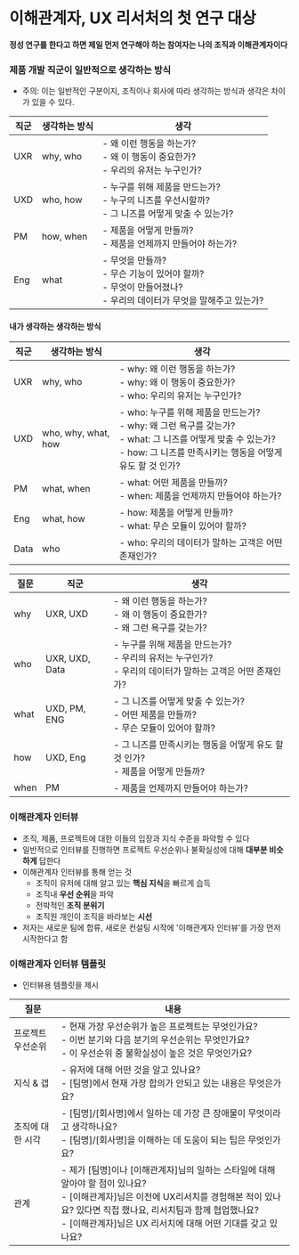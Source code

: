 

# 이해관계자, UX 리서처의 첫 연구 대상

**정성 연구를 한다고 하면 제일 먼저 연구해야 하는 참여자는 나의 조직과 이해관계자이다**

### 제품 개발 직군이 일반적으로 생각하는 방식

- 주의: 이는 일반적인 구분이지, 조직이나 회사에 따라 생각하는 방식과 생각은 차이가 있을 수 있다.

| 직군  | 생각하는 방식   | 생각                                                                         |
| --- | --------- | -------------------------------------------------------------------------- |
| UXR | why, who  | - 왜 이런 행동을 하는가?<br>- 왜 이 행동이 중요한가?<br>- 우리의 유저는 누구인가?                      |
| UXD | who, how  | - 누구를 위해 제품을 만드는가?<br>- 누구의 니즈를 우선시할까?<br>- 그 니즈를 어떻게 맞출 수 있는가?            |
| PM  | how, when | - 제품을 어떻게 만들까?<br>- 제품을 언제까지 만들어야 하는가?                                     |
| Eng | what      | - 무엇을 만들까?<br>- 무슨 기능이 있어야 할까?<br>- 무엇이 만들어졌나?<br>- 우리의 데이터가 무엇을 말해주고 있는가? 

#### 내가 생각하는 생각하는 방식

| 직군   | 생각하는 방식             | 생각                                                                                                                      |
| ---- | ------------------- | ----------------------------------------------------------------------------------------------------------------------- |
| UXR  | why, who            | - why: 왜 이런 행동을 하는가?<br>- why: 왜 이 행동이 중요한가?<br>- who: 우리의 유저는 누구인가?                                                    |
| UXD  | who, why, what, how | - who: 누구를 위해 제품을 만드는가?<br>- why: 왜 그런 욕구를 갖는가?<br>- what: 그 니즈를 어떻게 맞출 수 있는가?<br>- how: 그 니즈를 만족시키는 행동을 어떻게 유도 할 것 인가? |
| PM   | what, when          | - what: 어떤 제품을 만들까?<br>- when: 제품을 언제까지 만들어야 하는가?                                                                       |
| Eng  | what, how           | - how: 제품을 어떻게 만들까?<br>- what: 무슨 모듈이 있어야 할까?<br>                                                                       |
| Data | who                 | - who: 우리의 데이터가 말하는 고객은 어떤 존재인가?                                                                                        |

| 질문   | 직군             | 생각                                                                   |
| ---- | -------------- | -------------------------------------------------------------------- |
| why  | UXR, UXD       | - 왜 이런 행동을 하는가?<br>- 왜 이 행동이 중요한가?<br>- 왜 그런 욕구를 갖는가?<br>            |
| who  | UXR, UXD, Data | - 누구를 위해 제품을 만드는가?<br>- 우리의 유저는 누구인가?<br>- 우리의 데이터가 말하는 고객은 어떤 존재인가? |
| what | UXD, PM, ENG   | - 그 니즈를 어떻게 맞출 수 있는가?<br>- 어떤 제품을 만들까?<br>- 무슨 모듈이 있어야 할까?           |
| how  | UXD, Eng       | - 그 니즈를 만족시키는 행동을 어떻게 유도 할 것 인가?<br>- 제품을 어떻게 만들까?                   |
| when | PM             | - 제품을 언제까지 만들어야 하는가?                                                 |

### 이해관계자 인터뷰

- 조직, 제품, 프로젝트에 대한 이들의 입장과 지식 수준을 파악할 수 있다
- 일반적으로 인터뷰를 진행하면 프로젝트 우선순위나 불확실성에 대해 **대부분 비슷하게** 답한다
- 이해관계자 인터뷰를 통해 얻는 것
	- 조직이 유저에 대해 알고 있는 **핵심 지식**을 빠르게 습득
	- 조직내 **우선 순위**을 파악
	- 전박적인 **조직 분위기**
	- 조직원 개인이 조직을 바라보는 **시선**
- 저자는 새로운 팀에 합류, 새로운 컨설팅 시작에 '이해관계자 인터뷰'를 가장 먼저 시작한다고 함

### 이해관계자 인터뷰 템플릿

- 인터뷰용 템플릿을 제시

| 질문        | 내용                                                                                                                                                          |
| --------- | ----------------------------------------------------------------------------------------------------------------------------------------------------------- |
| 프로젝트 우선순위 | - 현재 가장 우선순위가 높은 프로젝트는 무엇인가요?<br>- 이번 분기와 다음 분기의 우선순위는 무엇인가요?<br>- 이 우선순위 중 불확실성이 높은 것은 무엇인가요?                                                              |
| 지식 & 갭    | - 유저에 대해 어떤 것을 알고 있나요?<br>- [팀명]에서 현재 가장 합의가 안되고 있는 내용은 무엇은가요?                                                                                              |
| 조직에 대한 시각 | - [팀명]/[회사명]에서 일하는 데 가장 큰 장애물이 무엇이라고 생각하나요?<br>- [팀명]/[회사명]을 이해하는 데 도움이 되는 팁은 무엇인가요?                                                                        |
| 관계        | - 제가 [팀명]이나 [이해관계자]님의 일하는 스타일에 대해 알아야 할 점이 있나요?<br>- [이해관계자]님은 이전에 UX리서치를 경험해본 적이 있나요? 있다면 직접 했나요, 리서치팀과 함께 협업했나요?<br>- [이해관계자]님은 UX 리서치에 대해 어떤 기대를 갖고 있나요? |
